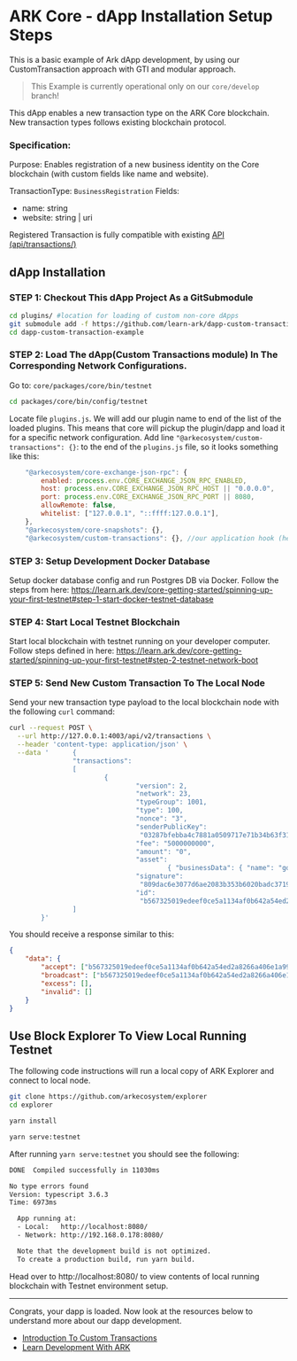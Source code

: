 # ARK Core - dApp Installation Setup Steps

This is a basic example of Ark dApp development, by using our CustomTransaction approach with GTI and modular approach.

> This Example is currently operational only on our `core/develop` branch!

This dApp enables a new transaction type on the ARK Core blockchain. New transaction types follows existing blockchain protocol.

### Specification:

Purpose: Enables registration of a new business identity on the Core blockchain (with custom fields like name and website).

TransactionType: `BusinessRegistration`
Fields:

-   name: string
-   website: string | uri

Registered Transaction is fully compatible with existing [API (api/transactions/)](https://api.ark.dev/public-rest-api/endpoints/transactions)

## dApp Installation

### STEP 1: Checkout This dApp Project As a GitSubmodule

```bash
cd plugins/ #location for loading of custom non-core dApps
git submodule add -f https://github.com/learn-ark/dapp-custom-transaction-example
cd dapp-custom-transaction-example
```

### STEP 2: Load The dApp(Custom Transactions module) In The Corresponding Network Configurations.

Go to:
`core/packages/core/bin/testnet`

```bash
cd packages/core/bin/config/testnet
```

Locate file `plugins.js`. We will add our plugin name to end of the list of the loaded plugins. This means that core will pickup the plugin/dapp and load it for a specific network configuration. Add line `"@arkecosystem/custom-transactions": {}`: to the end of the `plugins.js` file, so it looks something like this:

```javascript
    "@arkecosystem/core-exchange-json-rpc": {
        enabled: process.env.CORE_EXCHANGE_JSON_RPC_ENABLED,
        host: process.env.CORE_EXCHANGE_JSON_RPC_HOST || "0.0.0.0",
        port: process.env.CORE_EXCHANGE_JSON_RPC_PORT || 8080,
        allowRemote: false,
        whitelist: ["127.0.0.1", "::ffff:127.0.0.1"],
    },
    "@arkecosystem/core-snapshots": {},
    "@arkecosystem/custom-transactions": {}, //our application hook (here we load the plugin/dapp)
```

### STEP 3: Setup Development Docker Database

Setup docker database config and run Postgres DB via Docker. Follow the steps from here:
https://learn.ark.dev/core-getting-started/spinning-up-your-first-testnet#step-1-start-docker-testnet-database

### STEP 4: Start Local Testnet Blockchain

Start local blockchain with testnet running on your developer computer. Follow steps defined in here:
https://learn.ark.dev/core-getting-started/spinning-up-your-first-testnet#step-2-testnet-network-boot

### STEP 5: Send New Custom Transaction To The Local Node

Send your new transaction type payload to the local blockchain node with the following `curl` command:

```bash
curl --request POST \
  --url http://127.0.0.1:4003/api/v2/transactions \
  --header 'content-type: application/json' \
  --data '      {
                "transactions":
                [
                        {
                                "version": 2,
                                "network": 23,
                                "typeGroup": 1001,
                                "type": 100,
                                "nonce": "3",
                                "senderPublicKey":
                                 "03287bfebba4c7881a0509717e71b34b63f31e40021c321f89ae04f84be6d6ac37",
                                "fee": "5000000000",
                                "amount": "0",
                                "asset":
                                        { "businessData": { "name": "google", "website": "www.google.com" } },
                                "signature":
                                 "809dac6e3077d6ae2083b353b6020badc37195c286079d466bb1d6670ed4e9628a5b5d0a621801e2763aae5add41905036ed8d21609ed9ddde9f941bd066833c",
                                "id":
                                 "b567325019edeef0ce5a1134af0b642a54ed2a8266a406e1a999f5d590eb5c3c" }
                ]
        }'
```

You should receive a response similar to this:

```json
{
    "data": {
        "accept": ["b567325019edeef0ce5a1134af0b642a54ed2a8266a406e1a999f5d590eb5c3c"],
        "broadcast": ["b567325019edeef0ce5a1134af0b642a54ed2a8266a406e1a999f5d590eb5c3c"],
        "excess": [],
        "invalid": []
    }
}
```

## Use Block Explorer To View Local Running Testnet

The following code instructions will run a local copy of ARK Explorer and connect to local node.

```bash
git clone https://github.com/arkecosystem/explorer
cd explorer

yarn install

yarn serve:testnet
```

After running `yarn serve:testnet` you should see the following:

```bash
DONE  Compiled successfully in 11030ms                                                                                                        11:07:14 AM

No type errors found
Version: typescript 3.6.3
Time: 6973ms

  App running at:
  - Local:   http://localhost:8080/
  - Network: http://192.168.0.178:8080/

  Note that the development build is not optimized.
  To create a production build, run yarn build.
```

Head over to http://localhost:8080/ to view contents of local running blockchain with Testnet environment setup.

---

Congrats, your dapp is loaded. Now look at the resources below to understand more about our dapp development.

-   [Introduction To Custom Transactions](https://blog.ark.io/an-introduction-to-blockchain-application-development-part-2-2-909b4984bae)
-   [Learn Development With ARK](https://learn.ark.dev)
